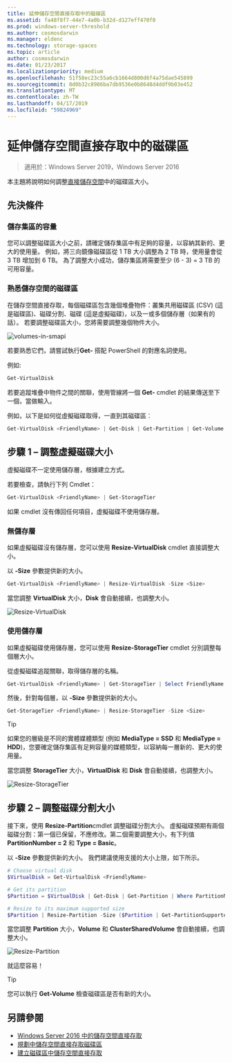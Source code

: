 ```yaml
---
title: 延伸儲存空間直接存取中的磁碟區
ms.assetid: fa48f8f7-44e7-4a0b-b32d-d127eff470f0
ms.prod: windows-server-threshold
ms.author: cosmosdarwin
ms.manager: eldenc
ms.technology: storage-spaces
ms.topic: article
author: cosmosdarwin
ms.date: 01/23/2017
ms.localizationpriority: medium
ms.openlocfilehash: 51f58ec23c55a6cb1664d800d6f4a75dae545899
ms.sourcegitcommit: 0d0b32c8986ba7db9536e0b8648d4ddf9b03e452
ms.translationtype: MT
ms.contentlocale: zh-TW
ms.lasthandoff: 04/17/2019
ms.locfileid: "59824969"
---
```

# <a name="extending-volumes-in-storage-spaces-direct"></a>延伸儲存空間直接存取中的磁碟區
> 適用於：Windows Server 2019，Windows Server 2016

本主題將說明如何調整[直接儲存空間](storage-spaces-direct-overview.md)中的磁碟區大小。

## <a name="prerequisites"></a>先決條件

### <a name="capacity-in-the-storage-pool"></a>儲存集區的容量

您可以調整磁碟區大小之前，請確定儲存集區中有足夠的容量，以容納其新的、更大的使用量。 例如，將三向鏡像磁碟區從 1 TB 大小調整為 2 TB 時，使用量會從 3 TB 增加到 6 TB。 為了調整大小成功，儲存集區將需要至少 (6 - 3) = 3 TB 的可用容量。

### <a name="familiarity-with-volumes-in-storage-spaces"></a>熟悉儲存空間的磁碟區

在儲存空間直接存取，每個磁碟區包含幾個堆疊物件：叢集共用磁碟區 (CSV) (這是磁碟區)、磁碟分割、磁碟 (這是虛擬磁碟)，以及一或多個儲存層（如果有的話）。 若要調整磁碟區大小，您將需要調整幾個物件大小。

![volumes-in-smapi](media/resize-volumes/volumes-in-smapi.png)

若要熟悉它們，請嘗試執行**Get-** 搭配 PowerShell 的對應名詞使用。

例如: 

```PowerShell
Get-VirtualDisk
```

若要追蹤堆疊中物件之間的關聯，使用管線將一個 **Get-** cmdlet 的結果傳送至下一個，當做輸入。

例如，以下是如何從虛擬磁碟取得，一直到其磁碟區︰

```PowerShell
Get-VirtualDisk <FriendlyName> | Get-Disk | Get-Partition | Get-Volume 
```

## <a name="step-1--resize-the-virtual-disk"></a>步驟 1 – 調整虛擬磁碟大小

虛擬磁碟不一定使用儲存層，根據建立方式。

若要檢查，請執行下列 Cmdlet：

```PowerShell
Get-VirtualDisk <FriendlyName> | Get-StorageTier 
```

如果 cmdlet 沒有傳回任何項目，虛擬磁碟不使用儲存層。

### <a name="no-storage-tiers"></a>無儲存層

如果虛擬磁碟沒有儲存層，您可以使用 **Resize-VirtualDisk** cmdlet 直接調整大小。

以 **-Size** 參數提供新的大小。

```PowerShell
Get-VirtualDisk <FriendlyName> | Resize-VirtualDisk -Size <Size>
```

當您調整 **VirtualDisk** 大小，**Disk** 會自動接續，也調整大小。

![Resize-VirtualDisk](media/resize-volumes/Resize-VirtualDisk.gif)

### <a name="with-storage-tiers"></a>使用儲存層

如果虛擬磁碟使用儲存層，您可以使用 **Resize-StorageTier** cmdlet 分別調整每個層大小。

從虛擬磁碟追蹤關聯，取得儲存層的名稱。

```PowerShell
Get-VirtualDisk <FriendlyName> | Get-StorageTier | Select FriendlyName
```

然後，針對每個層，以 **-Size** 參數提供新的大小。

```PowerShell
Get-StorageTier <FriendlyName> | Resize-StorageTier -Size <Size>
```

> [!TIP]
> 如果您的層級是不同的實體媒體類型 (例如 **MediaType = SSD** 和 **MediaType = HDD**)，您要確定儲存集區有足夠容量的媒體類型，以容納每一層新的、更大的使用量。

當您調整 **StorageTier** 大小，**VirtualDisk** 和 **Disk** 會自動接續，也調整大小。

![Resize-StorageTier](media/resize-volumes/Resize-StorageTier.gif)

## <a name="step-2--resize-the-partition"></a>步驟 2 – 調整磁碟分割大小

接下來，使用 **Resize-Partition**cmdlet 調整磁碟分割大小。 虛擬磁碟預期有兩個磁碟分割：第一個已保留，不應修改。第二個需要調整大小，有下列值 **PartitionNumber = 2** 和 **Type = Basic**。

以 **-Size** 參數提供新的大小。 我們建議使用支援的大小上限，如下所示。

```PowerShell
# Choose virtual disk
$VirtualDisk = Get-VirtualDisk <FriendlyName>

# Get its partition
$Partition = $VirtualDisk | Get-Disk | Get-Partition | Where PartitionNumber -Eq 2

# Resize to its maximum supported size 
$Partition | Resize-Partition -Size ($Partition | Get-PartitionSupportedSize).SizeMax
```

當您調整 **Partition** 大小，**Volume** 和 **ClusterSharedVolume** 會自動接續，也調整大小。

![Resize-Partition](media/resize-volumes/Resize-Partition.gif)

就這麼容易！

> [!TIP]
> 您可以執行 **Get-Volume** 檢查磁碟區是否有新的大小。

## <a name="see-also"></a>另請參閱

- [Windows Server 2016 中的儲存空間直接存取](storage-spaces-direct-overview.md)
- [規劃中儲存空間直接存取磁碟區](plan-volumes.md)
- [建立磁碟區中儲存空間直接存取](create-volumes.md)
